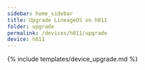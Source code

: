 ```yaml
---
sidebar: home_sidebar
title: Upgrade LineageOS on h811
folder: upgrade
permalink: /devices/h811/upgrade
device: h811
---
```

{% include templates/device_upgrade.md %}
